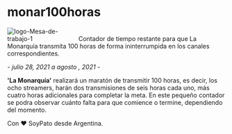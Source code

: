 # monar100horas
<img class="monarLogo" src="https://i.ibb.co/5LgksY9/logo-Mesa-de-trabajo-1.png" alt="logo-Mesa-de-trabajo-1" border="0" style="max-width: 10rem;">
Contador de tiempo restante para que La Monarquía transmita 100 horas de forma ininterrumpida en los canales correspondientes.

*- julio 28, 2021 a agosto , 2021 -*

**'La Monarquía'** realizará un maratón de transmitir 100 horas, es decir, los ocho streamers, harán dos transmisiones de seis horas cada uno, más cuatro horas adicionales para completar la meta.
En este pequeño contador se podra observar cuánto falta para que comience o termine, dependiendo del momento.

Con ♥ SoyPato desde Argentina.